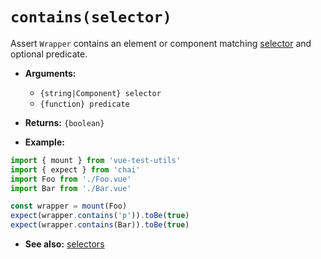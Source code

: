 # `contains(selector)`

Assert `Wrapper` contains an element or component matching [selector](../selectors.md) and optional predicate.

- **Arguments:**
  - `{string|Component} selector`
  - `{function} predicate`

- **Returns:** `{boolean}`

- **Example:**

```js
import { mount } from 'vue-test-utils'
import { expect } from 'chai'
import Foo from './Foo.vue'
import Bar from './Bar.vue'

const wrapper = mount(Foo)
expect(wrapper.contains('p')).toBe(true)
expect(wrapper.contains(Bar)).toBe(true)
```

- **See also:** [selectors](../selectors.md)
